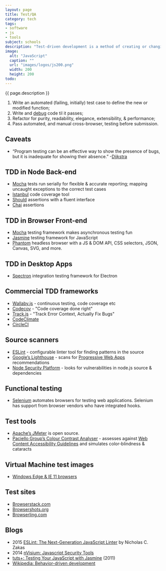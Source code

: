```yaml
---
layout: page
title: Test/QA
category: tech
tags:
- software
- js
- tools
subject: schools
description: "Test-driven development is a method of creating or changing software through iterations."
image:
  alt: "JavaScript"
  caption: ""
  url: "images/logos/js200.png"
  width: 200
  height: 200
todo:
---
```


{{ page.description }}

1. Write an automated (failing, initially) test case to define the new or modified function;
2. Write and [debug]({{site.baseurl}}tech/debugging.html) code til it passes;
3. Refactor for purity, readability, elegance, extensibility, & performance;
4. Pass automated, and manual cross-browser, testing before submission.

Caveats
------
* “Program testing can be an effective way to show the presence of bugs, but it is inadequate for showing their absence.” -[Dijkstra](https://www.cs.utexas.edu/users/EWD/transcriptions/EWD03xx/EWD303.html)

TDD in Node Back-end
-------------
- [Mocha](https://mochajs.org/) tests run serially for flexible & accurate reporting; mapping uncaught exceptions to the correct test cases
- [Istanbul](https://www.npmjs.com/package/istanbul) code coverage tool
- [Should](https://www.npmjs.com/package/should) assertions with a fluent interface
- [Chai](http://chaijs.com/) assertions

TDD in Browser Front-end
-----------------
- [Mocha](https://mochajs.org/) testing framework makes asynchronous testing fun
- [Jasmine](https://github.com/jasmine/jasmine) testing framework for JavaScript
- [Phantom](http://phantomjs.org/) headless browser with a JS & DOM API, CSS selectors, JSON, Canvas, SVG, and more.

TDD in Desktop Apps
-----
- [Spectron](http://electron.atom.io/spectron) integration testing framework for Electron

Commercial TDD frameworks
----------
- [Wallaby.js](https://wallabyjs.com/) - continuous testing, code coverage etc
- [Codecov](https://codecov.io/) - "Code coverage done right"
- [Track.js](https://trackjs.com/) - "Track Error Context, Actually Fix Bugs"
- [CodeClimate](https://codeclimate.com/pricing)
- [CircleCI](https://circleci.com/pricing/)

Source scanners
-----
- [ESLint](http://eslint.org/) - configurable linter tool for finding patterns in the source
- [Google’s Lighthouse](https://github.com/GoogleChrome/lighthouse) - scans for [Progressive Web Apps](https://developers.google.com/web/progressive-web-apps/) recommendations
- [Node Security Platform](https://nodesecurity.io/) - looks for vulnerabilities in node.js source & dependencies

## Functional testing

- [Selenium](http://docs.seleniumhq.org/) automates browsers for testing web applications. Selenium has support from browser vendors who have integrated hooks.

## Test tools

- [Apache’s JMeter](https://jmeter.apache.org/) is open source.
- [Paciello Group’s Colour Contrast Analyser](https://www.paciellogroup.com/resources/contrastanalyser/) - assesses against [Web Content Accessibility Guidelines](https://www.w3.org/TR/WCAG20/ "WCAG 2.0") and simulates color-blindness & cataracts

Virtual Machine test images
-----
- [Windows Edge & IE 11 browsers](https://developer.microsoft.com/en-us/microsoft-edge/tools/vms/)

Test sites
-----
- [Browserstack.com](https://www.browserstack.com/)
- [Browsershots.org](http://browsershots.org/)
- [Browserling.com](https://www.browserling.com/)

Blogs
-----
- 2015 [ESLint: The Next-Generation JavaScript Linter](https://www.smashingmagazine.com/2015/09/eslint-the-next-generation-javascript-linter/) by Nicholas C. Zakas
- 2014 [nVisium: Javascript Security Tools](https://nvisium.com/blog/2014/06/27/javascript-security-tools/)
- [tuts+: Testing Your JavaScript with Jasmine](http://code.tutsplus.com/tutorials/testing-your-javascript-with-jasmine--net-21229) (2011)
- [Wikipedia: Behavior-driven development](https://en.wikipedia.org/wiki/Behavior-driven_development)
